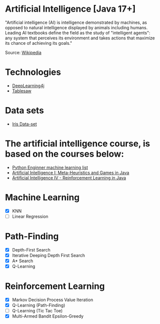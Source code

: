 # Artificial Intelligence [Java 17+]

"Artificial intelligence (AI) is intelligence demonstrated by machines, 
as opposed to natural intelligence displayed by animals including humans. 
Leading AI textbooks define the field as the study of "intelligent agents": 
any system that perceives its environment and takes actions that maximize 
its chance of achieving its goals."

Source: [Wikipedia](https://en.wikipedia.org/wiki/Artificial_intelligence)

# Technologies

* [DeepLearning4j](https://github.com/eclipse/deeplearning4j)
* [Tablesaw](https://github.com/jtablesaw/tablesaw)

# Data sets

* [Iris Data-set](https://archive.ics.uci.edu/ml/datasets/iris)

# The artificial intelligence course, is based on the courses below:

* [Python Enginner machine learning list](https://www.youtube.com/watch?v=ngLyX54e1LU&list=PLqnslRFeH2Upcrywf-u2etjdxxkL8nl7E&ab_channel=PythonEngineer)
* [Artificial Intelligence I: Meta-Heuristics and Games in Java](https://www.udemy.com/course/artificial-intelligence-games-in-java/)
* [Artificial Intelligence IV - Reinforcement Learning in Java](https://www.udemy.com/course/artificial-intelligence-iv-reinforcement-learning-in-java)

# Machine Learning

- [X] KNN
- [ ] Linear Regression 

# Path-Finding

- [X] Depth-First Search
- [X] Iterative Deeping Depth First Search
- [X] A* Search
- [X] Q-Learning

# Reinforcement Learning

- [X] Markov Decision Process Value Iteration
- [X] Q-Learning (Path-Finding)
- [ ] Q-Learning (Tic Tac Toe)
- [X] Multi-Armed Bandit Epsilon-Greedy
